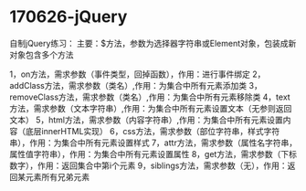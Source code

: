 # 170626-jQuery
自制jQuery练习：
主要：$方法，参数为选择器字符串或Element对象，包装成新对象包含多个方法

1，on方法，需求参数（事件类型，回掉函数），作用：进行事件绑定
2，addClass方法，需求参数（类名）,作用：为集合中所有元素添加类
3，removeClass方法，需求参数（类名）,作用：为集合中所有元素移除类
4，text方法，需求参数（文本字符串）,作用：为集合中所有元素设置文本（无参则返回文本）
5，html方法，需求参数（内容字符串）,作用：为集合中所有元素设置内容（底层innerHTML实现）
6，css方法，需求参数（部位字符串，样式字符串），作用：为集合中所有元素设置样式
7，attr方法，需求参数（属性名字符串，属性值字符串），作用：为集合中所有元素设置属性
8，get方法，需求参数（下标数字），作用：返回集合中第i个元素
9，siblings方法，需求参数（无），作用：返回某元素所有兄弟元素

